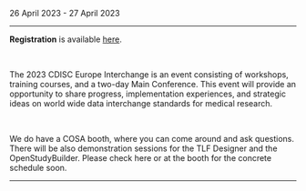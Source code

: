 26 April 2023 - 27 April 2023

---
**Registration** is available [here](https://www.cdisc.org/events/interchange/2023-europe-interchange).

<br/>

The 2023 CDISC Europe Interchange is an event consisting of workshops, training courses, and a two-day Main Conference. This event will provide an opportunity to share progress, implementation experiences, and strategic ideas on world wide data interchange standards for medical research.

<br/>

We do have a COSA booth, where you can come around and ask questions. There will be also demonstration sessions for the TLF Designer and the OpenStudyBuilder. Please check here or at the booth for the concrete schedule soon.

---
